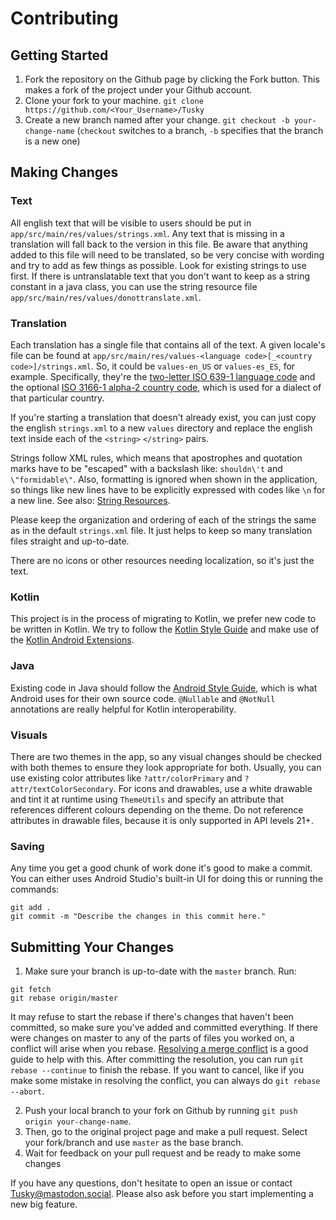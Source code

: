 # Contributing

## Getting Started
1. Fork the repository on the Github page by clicking the Fork button. This makes a fork of the project under your Github account.
2. Clone your fork to your machine. ```git clone https://github.com/<Your_Username>/Tusky```
3. Create a new branch named after your change. ```git checkout -b your-change-name``` (```checkout``` switches to a branch, ```-b``` specifies that the branch is a new one)

## Making Changes

### Text
All english text that will be visible to users should be put in ```app/src/main/res/values/strings.xml```. Any text that is missing in a translation will fall back to the version in this file. Be aware that anything added to this file will need to be translated, so be very concise with wording and try to add as few things as possible. Look for existing strings to use first. If there is untranslatable text that you don't want to keep as a string constant in a java class, you can use the string resource file ```app/src/main/res/values/donottranslate.xml```.

### Translation
Each translation has a single file that contains all of the text. A given locale's file can be found at ```app/src/main/res/values-<language code>[_<country code>]/strings.xml```. So, it could be ```values-en_US``` or ```values-es_ES```, for example. Specifically, they're the [two-letter ISO 639-1 language code](https://en.wikipedia.org/wiki/List_of_ISO_639-1_codes) and the optional [ISO 3166-1 alpha-2 country code](https://en.wikipedia.org/wiki/ISO_3166-1_alpha-2), which is used for a dialect of that particular country.

If you're starting a translation that doesn't already exist, you can just copy the english ```strings.xml``` to a new ```values``` directory and replace the english text inside each of the ```<string>``` ```</string>``` pairs.

Strings follow XML rules, which means that apostrophes and quotation marks have to be "escaped" with a backslash like: ```shouldn\'t``` and ```\"formidable\"```. Also, formatting is ignored when shown in the application, so things like new lines have to be explicitly expressed with codes like ```\n``` for a new line. See also: [String Resources](https://developer.android.com/guide/topics/resources/string-resource.html#FormattingAndStyling).

Please keep the organization and ordering of each of the strings the same as in the default ```strings.xml``` file. It just helps to keep so many translation files straight and up-to-date.

There are no icons or other resources needing localization, so it's just the text.

### Kotlin
This project is in the process of migrating to Kotlin, we prefer new code to be written in Kotlin. We try to follow the [Kotlin Style Guide](https://android.github.io/kotlin-guides/style.html) and make use of the [Kotlin Android Extensions](https://kotlinlang.org/docs/tutorials/android-plugin.html).

### Java
Existing code in Java should follow the [Android Style Guide](https://source.android.com/source/code-style), which is what Android uses for their own source code. ```@Nullable``` and ```@NotNull``` annotations are really helpful for Kotlin interoperability.

### Visuals
There are two themes in the app, so any visual changes should be checked with both themes to ensure they look appropriate for both. Usually, you can use existing color attributes like ```?attr/colorPrimary``` and ```?attr/textColorSecondary```. For icons and drawables, use a white drawable and tint it at runtime using ```ThemeUtils``` and specify an attribute that references different colours depending on the theme. Do not reference attributes in drawable files, because it is only supported in API levels 21+.

### Saving
Any time you get a good chunk of work done it's good to make a commit. You can either uses Android Studio's built-in UI for doing this or running the commands:
```
git add .
git commit -m "Describe the changes in this commit here."
```

## Submitting Your Changes
1. Make sure your branch is up-to-date with the ```master``` branch. Run:
```
git fetch
git rebase origin/master
```
It may refuse to start the rebase if there's changes that haven't been committed, so make sure you've added and committed everything. If there were changes on master to any of the parts of files you worked on, a conflict will arise when you rebase. [Resolving a merge conflict](https://help.github.com/articles/resolving-a-merge-conflict-using-the-command-line) is a good guide to help with this. After committing the resolution, you can run ```git rebase --continue``` to finish the rebase. If you want to cancel, like if you make some mistake in resolving the conflict, you can always do ```git rebase --abort```.

2. Push your local branch to your fork on Github by running ```git push origin your-change-name```.
3. Then, go to the original project page and make a pull request. Select your fork/branch and use ```master``` as the base branch.
4. Wait for feedback on your pull request and be ready to make some changes

If you have any questions, don't hesitate to open an issue or contact [Tusky@mastodon.social](https://mastodon.social/@Tusky). Please also ask before you start implementing a new big feature.
